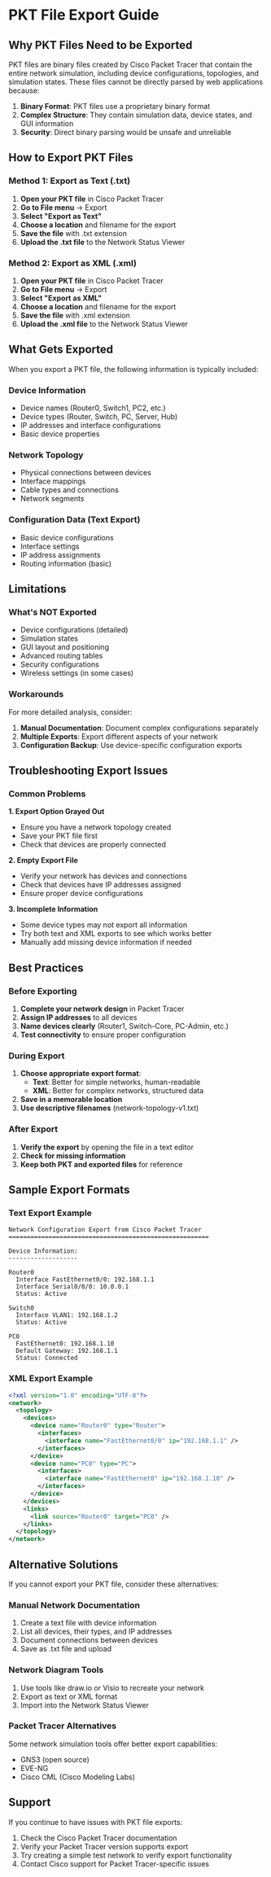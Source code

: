 # PKT File Export Guide

## Why PKT Files Need to be Exported

PKT files are binary files created by Cisco Packet Tracer that contain the entire network simulation, including device configurations, topologies, and simulation states. These files cannot be directly parsed by web applications because:

1. **Binary Format**: PKT files use a proprietary binary format
2. **Complex Structure**: They contain simulation data, device states, and GUI information
3. **Security**: Direct binary parsing would be unsafe and unreliable

## How to Export PKT Files

### Method 1: Export as Text (.txt)

1. **Open your PKT file** in Cisco Packet Tracer
2. **Go to File menu** → Export
3. **Select "Export as Text"**
4. **Choose a location** and filename for the export
5. **Save the file** with .txt extension
6. **Upload the .txt file** to the Network Status Viewer

### Method 2: Export as XML (.xml)

1. **Open your PKT file** in Cisco Packet Tracer
2. **Go to File menu** → Export
3. **Select "Export as XML"**
4. **Choose a location** and filename for the export
5. **Save the file** with .xml extension
6. **Upload the .xml file** to the Network Status Viewer

## What Gets Exported

When you export a PKT file, the following information is typically included:

### Device Information

- Device names (Router0, Switch1, PC2, etc.)
- Device types (Router, Switch, PC, Server, Hub)
- IP addresses and interface configurations
- Basic device properties

### Network Topology

- Physical connections between devices
- Interface mappings
- Cable types and connections
- Network segments

### Configuration Data (Text Export)

- Basic device configurations
- Interface settings
- IP address assignments
- Routing information (basic)

## Limitations

### What's NOT Exported

- Device configurations (detailed)
- Simulation states
- GUI layout and positioning
- Advanced routing tables
- Security configurations
- Wireless settings (in some cases)

### Workarounds

For more detailed analysis, consider:

1. **Manual Documentation**: Document complex configurations separately
2. **Multiple Exports**: Export different aspects of your network
3. **Configuration Backup**: Use device-specific configuration exports

## Troubleshooting Export Issues

### Common Problems

**1. Export Option Grayed Out**

- Ensure you have a network topology created
- Save your PKT file first
- Check that devices are properly connected

**2. Empty Export File**

- Verify your network has devices and connections
- Check that devices have IP addresses assigned
- Ensure proper device configurations

**3. Incomplete Information**

- Some device types may not export all information
- Try both text and XML exports to see which works better
- Manually add missing device information if needed

## Best Practices

### Before Exporting

1. **Complete your network design** in Packet Tracer
2. **Assign IP addresses** to all devices
3. **Name devices clearly** (Router1, Switch-Core, PC-Admin, etc.)
4. **Test connectivity** to ensure proper configuration

### During Export

1. **Choose appropriate export format**:
   - **Text**: Better for simple networks, human-readable
   - **XML**: Better for complex networks, structured data
2. **Save in a memorable location**
3. **Use descriptive filenames** (network-topology-v1.txt)

### After Export

1. **Verify the export** by opening the file in a text editor
2. **Check for missing information**
3. **Keep both PKT and exported files** for reference

## Sample Export Formats

### Text Export Example

```
Network Configuration Export from Cisco Packet Tracer
=======================================================

Device Information:
-------------------

Router0
  Interface FastEthernet0/0: 192.168.1.1
  Interface Serial0/0/0: 10.0.0.1
  Status: Active

Switch0
  Interface VLAN1: 192.168.1.2
  Status: Active

PC0
  FastEthernet0: 192.168.1.10
  Default Gateway: 192.168.1.1
  Status: Connected
```

### XML Export Example

```xml
<?xml version="1.0" encoding="UTF-8"?>
<network>
  <topology>
    <devices>
      <device name="Router0" type="Router">
        <interfaces>
          <interface name="FastEthernet0/0" ip="192.168.1.1" />
        </interfaces>
      </device>
      <device name="PC0" type="PC">
        <interfaces>
          <interface name="FastEthernet0" ip="192.168.1.10" />
        </interfaces>
      </device>
    </devices>
    <links>
      <link source="Router0" target="PC0" />
    </links>
  </topology>
</network>
```

## Alternative Solutions

If you cannot export your PKT file, consider these alternatives:

### Manual Network Documentation

1. Create a text file with device information
2. List all devices, their types, and IP addresses
3. Document connections between devices
4. Save as .txt file and upload

### Network Diagram Tools

1. Use tools like draw.io or Visio to recreate your network
2. Export as text or XML format
3. Import into the Network Status Viewer

### Packet Tracer Alternatives

Some network simulation tools offer better export capabilities:

- GNS3 (open source)
- EVE-NG
- Cisco CML (Cisco Modeling Labs)

## Support

If you continue to have issues with PKT file exports:

1. Check the Cisco Packet Tracer documentation
2. Verify your Packet Tracer version supports export
3. Try creating a simple test network to verify export functionality
4. Contact Cisco support for Packet Tracer-specific issues
